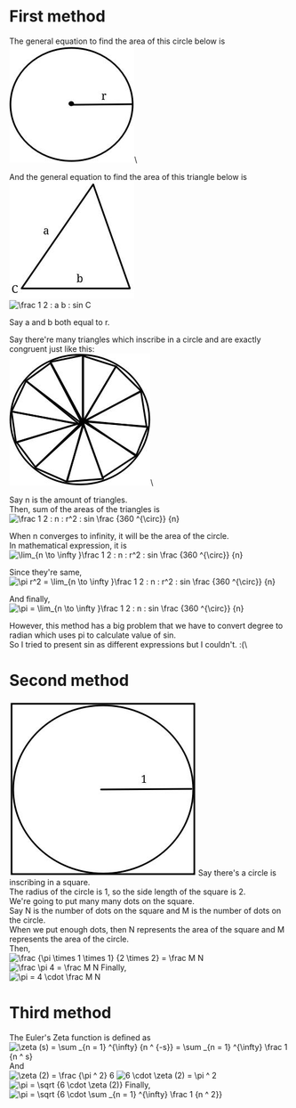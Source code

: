 # First method
The general equation to find the area of this circle below is \
![circle](./circle.jpg)\

And the general equation to find the area of this triangle below is\
![triangle](./triangle.jpg)\
![\frac 1 2 \:  a b \: sin C](https://latex.codecogs.com/png.image?\dpi{110}%20\frac%201%202%20\:%20%20a%20b%20\:%20sin%20C)

Say a and b both equal to r.

Say there're many triangles which inscribe in a circle and are exactly congruent just like this:\
![triangle inscribing in the circle](./triangles-inscribing-in-circle.jpg)\

Say n is the amount of triangles.\
Then, sum of the areas of the triangles is\
![\frac 1 2 \: n \: r^2 \: sin \frac {360 ^{\circ}} {n}](https://latex.codecogs.com/png.image?\dpi{110}%20\frac%201%202%20\:%20n%20\:%20r^2%20\:%20sin%20\frac%20{360%20^{\circ}}%20{n})


When n converges to infinity, it will be the area of the circle.\
In mathematical expression, it is\
![\lim\_{n \to \infty }\frac 1 2 \: n \: r^2 \: sin \frac {360 ^{\circ}} {n}](https://latex.codecogs.com/png.image?\dpi{110}%20\lim%20_{n%20\to%20\infty%20}\frac%201%202%20\:%20n%20\:%20r^2%20\:%20sin%20\frac%20{360%20^{\circ}}%20{n})

Since they're same,\
![\pi r^2 = \lim\_{n \to \infty }\frac 1 2 \: n \: r^2 \: sin \frac {360 ^{\circ}} {n}](https://latex.codecogs.com/png.image?\dpi{110}%20\pi%20r^2%20=%20\lim%20_{n%20\to%20\infty%20}\frac%201%202%20\:%20n%20\:%20r^2%20\:%20sin%20\frac%20{360%20^{\circ}}%20{n})

And finally,\
![\pi = \lim\_{n \to \infty }\frac 1 2 \: n \: sin \frac {360 ^{\circ}} {n}](https://latex.codecogs.com/png.image?\dpi{110}%20\pi%20=%20\lim%20_{n%20\to%20\infty%20}\frac%201%202%20\:%20n%20\:%20sin%20\frac%20{360%20^{\circ}}%20{n})

However, this method has a big problem that we have to convert degree to radian which uses pi to calculate value of sin.\
So I tried to present sin as different expressions but I couldn't. :(\

# Second method
![a circle inscribing in a rectangle](./circle-inscribing-in-square.jpg)
Say there's a circle is inscribing in a square.\
The radius of the circle is 1, so the side length of the square is 2.\
We're going to put many many dots on the square.\
Say N is the number of dots on the square and M is the number of dots on the circle.\
When we put enough dots, then N represents the area of the square and M represents the area of the circle.\
Then,\
![\frac {\pi \times 1 \times 1} {2 \times 2} = \frac M N](https://latex.codecogs.com/png.image?\dpi{110}%20\frac%20{\pi%20\times%201%20\times%201}%20{2%20\times%202}%20=%20\frac%20M%20N)
![\frac \pi 4 = \frac M N ](https://latex.codecogs.com/png.image?\dpi{110}%20\frac%20\pi%204%20=%20\frac%20M%20N)
Finally,\
![\pi = 4 \cdot \frac M N](https://latex.codecogs.com/png.image?\dpi{110}%20\pi%20=%204%20\cdot%20\frac%20M%20N)

# Third method
The Euler's Zeta function is defined as
![\zeta (s) = \sum _{n = 1} ^{\infty} {n ^ {-s}} = \sum _{n = 1} ^{\infty} \frac 1 {n ^ s}](https://latex.codecogs.com/png.image?\dpi{110}%20\zeta%20(s)%20=%20\sum%20_{n%20=%201}%20^{\infty}%20{n%20^%20{-s}}%20=%20\sum%20_{n%20=%201}%20^{\infty}%20\frac%201%20{n%20^%20s})
And\
![\zeta (2) = \frac {\pi ^ 2} 6](https://latex.codecogs.com/png.image?\dpi{110}%20\zeta%20(2)%20=%20\frac%20{\pi%20^%202}%206)
![6 \cdot \zeta (2) = \pi ^ 2](https://latex.codecogs.com/png.image?\dpi{110}%206%20\cdot%20\zeta%20(2)%20=%20\pi%20^%202)
![\pi = \sqrt {6 \cdot \zeta (2)}](https://latex.codecogs.com/png.image?\dpi{110}%20\pi%20=%20\sqrt%20{6%20\cdot%20\zeta%20(2)})
Finally,\
![\pi = \sqrt {6 \cdot \sum \_{n = 1} ^{\infty} \frac 1 {n ^ 2}}](https://latex.codecogs.com/png.image?\dpi{110}%20\pi%20=%20\sqrt%20{6%20\cdot%20\sum%20_{n%20=%201}%20^{\infty}%20\frac%201%20{n%20^%202}})


